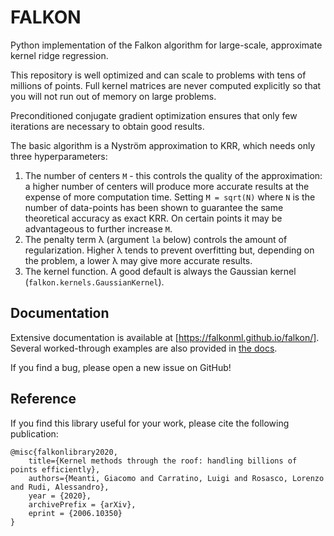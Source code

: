 # FALKON

Python implementation of the Falkon algorithm for large-scale, approximate kernel ridge regression.

This repository is well optimized and can scale to problems with tens of millions of points. Full kernel matrices are never computed explicitly so that you will not run out of memory on large problems.

Preconditioned conjugate gradient optimization ensures that only few iterations are necessary to obtain good results.

The basic algorithm is a Nyström approximation to KRR, which needs only three hyperparameters:
 1. The number of centers `M` - this controls the quality of the approximation: a higher number of centers will produce more accurate results at the expense of more computation time.
 Setting `M = sqrt(N)` where `N` is the number of data-points has been shown to guarantee the same theoretical accuracy as exact KRR. On certain points it may be advantageous to further increase `M`.
 2. The penalty term λ (argument `la` below) controls the amount of regularization. Higher λ tends to prevent overfitting but, depending on the problem, a lower λ may give more accurate results.
 3. The kernel function. A good default is always the Gaussian kernel (`falkon.kernels.GaussianKernel`).


## Documentation

Extensive documentation is available at [https://falkonml.github.io/falkon/]. Several worked-through examples
are also provided in [the docs](https://falkonml.github.io/falkon/examples/examples.html).

If you find a bug, please open a new issue on GitHub!


## Reference

If you find this library useful for your work, please cite the following publication:
```
@misc{falkonlibrary2020,
    title={Kernel methods through the roof: handling billions of points efficiently},
    authors={Meanti, Giacomo and Carratino, Luigi and Rosasco, Lorenzo and Rudi, Alessandro},
	year = {2020},
	archivePrefix = {arXiv},
	eprint = {2006.10350}
}
```
